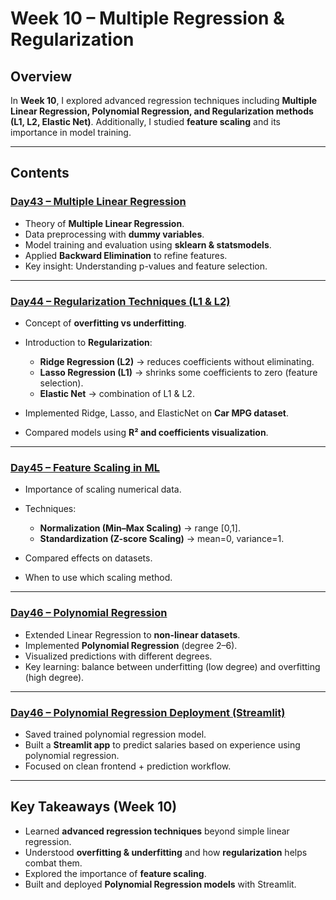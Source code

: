 # Week 10 – Multiple Regression & Regularization

## Overview

In **Week 10**, I explored advanced regression techniques including **Multiple Linear Regression, Polynomial Regression, and Regularization methods (L1, L2, Elastic Net)**.
Additionally, I studied **feature scaling** and its importance in model training.

---

## Contents

### [Day43 – Multiple Linear Regression](Day43_Multiple_Linear_Regression)

* Theory of **Multiple Linear Regression**.
* Data preprocessing with **dummy variables**.
* Model training and evaluation using **sklearn & statsmodels**.
* Applied **Backward Elimination** to refine features.
* Key insight: Understanding p-values and feature selection.

---

### [Day44 – Regularization Techniques (L1 & L2)](Day44_Regularization_Techniques)

* Concept of **overfitting vs underfitting**.
* Introduction to **Regularization**:

  * **Ridge Regression (L2)** → reduces coefficients without eliminating.
  * **Lasso Regression (L1)** → shrinks some coefficients to zero (feature selection).
  * **Elastic Net** → combination of L1 & L2.
* Implemented Ridge, Lasso, and ElasticNet on **Car MPG dataset**.
* Compared models using **R² and coefficients visualization**.

---

### [Day45 – Feature Scaling in ML](Day45_Feature_Scaling_in_Machine_Learning.ipynb)

* Importance of scaling numerical data.
* Techniques:

  * **Normalization (Min–Max Scaling)** → range \[0,1].
  * **Standardization (Z-score Scaling)** → mean=0, variance=1.
* Compared effects on datasets.
* When to use which scaling method.

---

### [Day46 – Polynomial Regression](Day46a_Polynomial_Regression)

* Extended Linear Regression to **non-linear datasets**.
* Implemented **Polynomial Regression** (degree 2–6).
* Visualized predictions with different degrees.
* Key learning: balance between underfitting (low degree) and overfitting (high degree).

---

### [Day46 – Polynomial Regression Deployment (Streamlit)](Day46b_PR_Deployment_with_Streamlit)

* Saved trained polynomial regression model.
* Built a **Streamlit app** to predict salaries based on experience using polynomial regression.
* Focused on clean frontend + prediction workflow.

---

## Key Takeaways (Week 10)

* Learned **advanced regression techniques** beyond simple linear regression.
* Understood **overfitting & underfitting** and how **regularization** helps combat them.
* Explored the importance of **feature scaling**.
* Built and deployed **Polynomial Regression models** with Streamlit.
